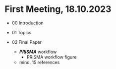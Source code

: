 # First Meeting, 18.10.2023

- 00 Introduction

- 01 Topics

- 02 Final Paper
	- ***PRISMA*** workflow
		- PRISMA workflow figure
	- mind. 15 references

